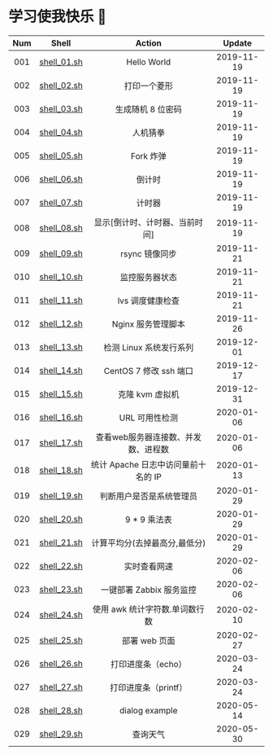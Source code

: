 # 学习使我快乐 🤪


| Num  |            Shell             |               Action                |   Update   |
| :--: | :--------------------------: | :---------------------------------: | :--------: |
| 001  | [shell_01.sh](./shell_01.sh) |             Hello World             | 2019-11-19 |
| 002  | [shell_02.sh](./shell_02.sh) |            打印一个菱形             | 2019-11-19 |
| 003  | [shell_03.sh](./shell_03.sh) |          生成随机 8 位密码          | 2019-11-19 |
| 004  | [shell_04.sh](./shell_04.sh) |              人机猜拳               | 2019-11-19 |
| 005  | [shell_05.sh](./shell_05.sh) |              Fork 炸弹              | 2019-11-19 |
| 006  | [shell_06.sh](./shell_06.sh) |               倒计时                | 2019-11-19 |
| 007  | [shell_07.sh](./shell_07.sh) |               计时器                | 2019-11-19 |
| 008  | [shell_08.sh](./shell_08.sh) |   显示[倒计时、计时器、当前时间]    | 2019-11-19 |
| 009  | [shell_09.sh](./shell_09.sh) |           rsync 镜像同步            | 2019-11-21 |
| 010  | [shell_10.sh](./shell_10.sh) |           监控服务器状态            | 2019-11-21 |
| 011  | [shell_11.sh](./shell_11.sh) |          lvs 调度健康检查           | 2019-11-21 |
| 012  | [shell_12.sh](./shell_12.sh) |         Nginx 服务管理脚本          | 2019-11-26 |
| 013  | [shell_13.sh](./shell_13.sh) |       检测 Linux 系统发行系列       | 2019-12-01 |
| 014  | [shell_14.sh](./shell_14.sh) |       CentOS 7 修改 ssh 端口        | 2019-12-17 |
| 015  | [shell_15.sh](./shell_15.sh) |           克隆 kvm 虚拟机           | 2019-12-31 |
| 016  | [shell_16.sh](./shell_16.sh) |           URL 可用性检测            | 2020-01-06 |
| 017  | [shell_17.sh](./shell_17.sh) | 查看web服务器连接数、并发数、进程数 | 2020-01-06 |
| 018  | [shell_18.sh](./shell_18.sh) | 统计 Apache 日志中访问量前十名的 IP | 2020-01-13 |
| 019  | [shell_19.sh](./shell_19.sh) |      判断用户是否是系统管理员       | 2020-01-29 |
| 020  | [shell_20.sh](./shell_20.sh) |            9 * 9 乘法表             | 2020-01-29 |
| 021  | [shell_21.sh](./shell_21.sh) |    计算平均分(去掉最高分,最低分)    | 2020-01-29 |
| 022  | [shell_22.sh](./shell_22.sh) |            实时查看网速             | 2020-02-06 |
| 023  | [shell_23.sh](./shell_23.sh) |      一键部署 Zabbix 服务监控       | 2020-02-06 |
| 024  | [shell_24.sh](./shell_24.sh) |   使用 awk 统计字符数.单词数行数    | 2020-02-10 |
| 025  | [shell_25.sh](./shell_25.sh) |            部署 web 页面            | 2020-02-27 |
| 026  | [shell_26.sh](./shell_26.sh) |         打印进度条（echo）          | 2020-03-24 |
| 027  | [shell_27.sh](./shell_27.sh) |        打印进度条（printf）         | 2020-03-24 |
| 028  | [shell_28.sh](./shell_28.sh) |           dialog example            | 2020-05-14 |
| 029  | [shell_29.sh](./shell_29.sh) |              查询天气               | 2020-05-30 |

